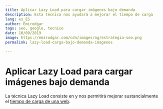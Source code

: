 ```yaml
---
title: Aplicar Lazy Load para cargar imágenes bajo demanda
description: Esta técnica nos ayudará a mejorar el tiempo de carga
lang: es_ES
author: Emirodgar
tags: seo, google, tecnico
date: 10/09/2019
image: https://emirodgar.com/cdn/images/og/estrategia-seo.png
permalink: lazy-load-carga-bajo-demanda-imagenes

---
```


# Aplicar Lazy Load para cargar imágenes bajo demanda

La técnica Lazy Load consiste en y nos permitirá mejorar sustancialmente el [tiempo de carga de una web](https://emirodgar.com/mejorar-tiempo-carga-web).
<!--stackedit_data:
eyJoaXN0b3J5IjpbMTQwMjMwNjI5N119
-->